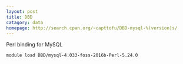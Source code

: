 ```yaml
---
layout: post
title: DBD
catagory: data 
homepage: http://search.cpan.org/~capttofu/DBD-mysql-%(version)s/
---
```

Perl binding for MySQL
```
module load DBD/mysql-4.033-foss-2016b-Perl-5.24.0
```
